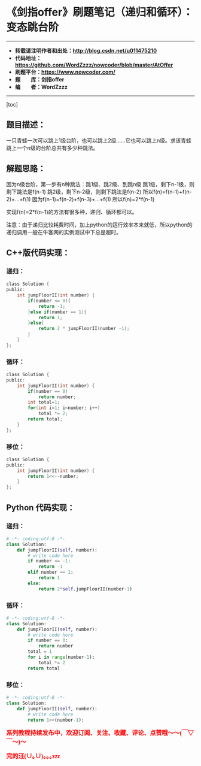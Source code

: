 # 《剑指offer》刷题笔记（递归和循环）：变态跳台阶

----------

- **转载请注明作者和出处：http://blog.csdn.net/u011475210**
- **代码地址：https://github.com/WordZzzz/nowcoder/blob/master/AtOffer**
- **刷题平台：https://www.nowcoder.com/**
- **题&emsp;&emsp;库：剑指offer**
- **编&emsp;&emsp;者：WordZzzz**

----------

[toc]

## 题目描述：

一只青蛙一次可以跳上1级台阶，也可以跳上2级……它也可以跳上n级。求该青蛙跳上一个n级的台阶总共有多少种跳法。

## 解题思路：

因为n级台阶，第一步有n种跳法：跳1级、跳2级、到跳n级
跳1级，剩下n-1级，则剩下跳法是f(n-1)
跳2级，剩下n-2级，则剩下跳法是f(n-2)
所以f(n)=f(n-1)+f(n-2)+...+f(1)
因为f(n-1)=f(n-2)+f(n-3)+...+f(1)
所以f(n)=2*f(n-1)

实现f(n)=2*f(n-1)的方法有很多种，递归、循环都可以。

注意：由于递归比较耗费时间，加上python的运行效率本来就低，所以python的递归调用一般在牛客网的实例测试中下总是超时。

## C++版代码实现：

### 递归：

```c
class Solution {
public:
    int jumpFloorII(int number) {
		if(number <= 0){
            return -1;
        }else if(number == 1){
            return 1;
        }else{
            return 2 * jumpFloorII(number -1);
        }
    }
};
```

### 循环：

```c
class Solution {
public:
    int jumpFloorII(int number) {
        if(number == 0)
            return number;
        int total=1;
        for(int i=1; i<number; i++)
            total *= 2;
        return total;
    }
};
```

### 移位：

```c
class Solution {
public:
    int jumpFloorII(int number) {
        return 1<<--number;
    }
};
```

## Python 代码实现：

### 递归：

```python
# -*- coding:utf-8 -*-
class Solution:
    def jumpFloorII(self, number):
        # write code here
        if number <= -1:
            return -1
        elif number == 1:
            return 1
        else:
            return 2*self.jumpFloorII(number-1)
```

### 循环：

```python
# -*- coding:utf-8 -*-
class Solution:
    def jumpFloorII(self, number):
        # write code here
        if number == 0:
            return number
        total = 1
        for i in range(number-1):
            total *= 2
        return total
```

### 移位：

```python
# -*- coding:utf-8 -*-
class Solution:
    def jumpFloorII(self, number):
        # write code here
        return 1<<(number-1);
```

**<font color="red" size=3 face="仿宋">系列教程持续发布中，欢迎订阅、关注、收藏、评论、点赞哦～～(￣▽￣～)～</font>**

**<font color="red" size=3 face="仿宋">完的汪(∪｡∪)｡｡｡zzz</font>**